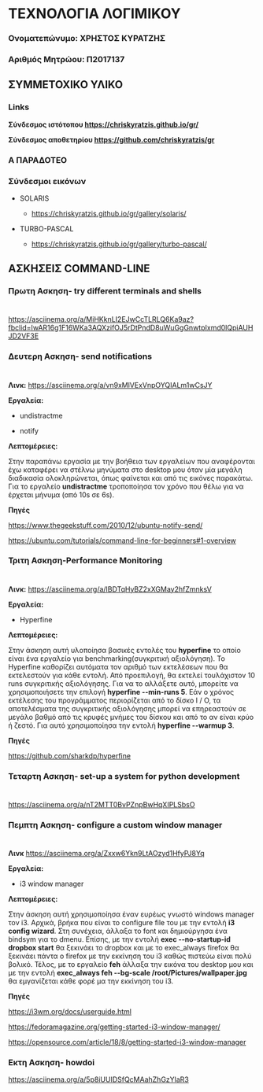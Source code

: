 # ΤΕΧΝΟΛΟΓΙΑ ΛΟΓΙΜΙΚΟΥ

### Ονοματεπώνυμο: ΧΡΗΣΤΟΣ ΚΥΡΑΤΖΗΣ
### Αριθμός Μητρώου: Π2017137


## ΣΥΜΜΕΤΟΧΙΚΟ ΥΛΙΚΟ 

### Links

**Σύνδεσμος ιστότοπου https://chriskyratzis.github.io/gr/**

**Σύνδεσμος αποθετηρίου https://github.com/chriskyratzis/gr**

### A ΠΑΡΑΔΟΤΕΟ
### Σύνδεσμοι εικόνων

* SOLARIS

  * https://chriskyratzis.github.io/gr/gallery/solaris/

* TURBO-PASCAL

  * https://chriskyratzis.github.io/gr/gallery/turbo-pascal/
  

## ΑΣΚΗΣΕΙΣ COMMAND-LINE

### Πρωτη Ασκηση- try different terminals and shells
#
 https://asciinema.org/a/MiHKknLI2EJwCcTLRLQ6Ka9az?fbclid=IwAR16g1F16WKa3AQXzifOJ5rDtPndD8uWuGgGnwtpIxmd0lQpiAUHJD2VF3E
 
 
 ### Δευτερη Ασκηση- send notifications
 #
 **Λινκ:**   https://asciinema.org/a/vn9xMlVExVnpOYQIALm1wCsJY

 **Εργαλεία:**
 
 - undistractme
 
 - notify
 
 **Λεπτομέρειες:**
 
 Στην παραπάνω εργασία με την βοήθεια των εργαλείων που αναφέρονται έχω καταφέρει να στέλνω μηνύματα στο desktop μου όταν μία μεγάλη διαδικασία ολοκληρώνεται, όπως φαίνεται και από τις εικόνες παρακάτω. Για το εργαλείο **undistractme** τροποποίησα τον χρόνο που θέλω για να έρχεται μήνυμα (από 10s σε 6s).
 
 **Πηγές**
 
 https://www.thegeekstuff.com/2010/12/ubuntu-notify-send/
 
 https://ubuntu.com/tutorials/command-line-for-beginners#1-overview


### Τριτη Ασκηση-Performance Monitoring
#
**Λινκ:**  https://asciinema.org/a/IBDTqHyBZ2xXGMay2hfZmnksV

**Εργαλεία:** 

- Hyperfine

**Λεπτομέρειες:**

Στην άσκηση αυτή υλοποίησα βασικές εντολές του **hyperfine** το οποίο είναι ένα εργαλείο για benchmarking(συγκριτική αξιολόγηση). Το Hyperfine καθορίζει αυτόματα τον αριθμό των εκτελέσεων που θα εκτελεστούν για κάθε εντολή. Από προεπιλογή, θα εκτελεί τουλάχιστον 10 runs συγκριτικής αξιολόγησης. Για να το αλλάξετε αυτό, μπορείτε να χρησιμοποιήσετε την επιλογή **hyperfine --min-runs 5**.
Εάν ο χρόνος εκτέλεσης του προγράμματος περιορίζεται από το δίσκο I / O, τα αποτελέσματα της συγκριτικής αξιολόγησης μπορεί να επηρεαστούν σε μεγάλο βαθμό από τις κρυφές μνήμες του δίσκου και από το αν είναι κρύο ή ζεστό. Για αυτό χρησιμοποίησα την εντολή **hyperfine --warmup 3**.

**Πηγές**

https://github.com/sharkdp/hyperfine


### Τεταρτη Ασκηση- set-up a system for python development
#
https://asciinema.org/a/nT2MTT0BvPZnpBwHqXIPLSbsO

### Πεμπτη Ασκηση- configure a custom window manager
#
**Λινκ**  https://asciinema.org/a/Zxxw6Ykn9LtAOzyd1HfyPJ8Yq

**Εργαλεία:**

- i3 window manager


**Λεπτομέρειες:** 

Στην άσκηση αυτή χρησιμοποίησα έναν ευρέως γνωστό windows manager τον i3. Αρχικά, βρήκα που είναι το configure file του με την εντολή **i3 config wizard**. Στη συνέχεια, άλλαξα το font και δημιούργησα ένα bindsym για το dmenu. Επίσης, με την εντολή **exec --no-startup-id dropbox start** θα ξεκινάει το dropbox και με το exec_always firefox θα ξεκινάει πάντα ο firefox με την εκκίνηση του i3 καθώς πιστεύω είναι πολύ βολικό. Τέλος, με το εργαλείο **feh** άλλαξα την εικόνα του desktop μου και με την εντολή **exec_always feh --bg-scale /root/Pictures/wallpaper.jpg** θα εμγανίζεται κάθε φορέ μα την εκκίνηση του i3.

**Πηγές**

https://i3wm.org/docs/userguide.html

https://fedoramagazine.org/getting-started-i3-window-manager/

https://opensource.com/article/18/8/getting-started-i3-window-manager


### Eκτη Ασκηση- howdoi

https://asciinema.org/a/5p8iUUIDSfQcMAahZhGzYlaR3


